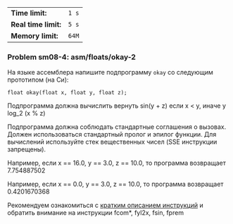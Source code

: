 |                      |       |
|----------------------|-------|
| **Time limit:**      | `1 s` |
| **Real time limit:** | `5 s` |
| **Memory limit:**    | `64M` |


### Problem sm08-4: asm/floats/okay-2

На языке ассемблера напишите подпрограмму `okay` со следующим прототипом (на Си):

    
    
    float okay(float x, float y, float z);

Подпрограмма должна вычислить вернуть sin(y + z) если x < y, иначе y log_2 (x % z)

Подпрограмма должна соблюдать стандартные соглашения о вызовах. Должен использоваться стандартный
пролог и эпилог функции. Для вычислений используйте стек вещественных чисел (SSE инструкции
запрещены).

Например, если x == 16.0, y == 3.0, z == 10.0, то программа возвращает 7.754887502

Например, если x == 0.0, y == 3.0, z == 10.0, то программа возвращает 0.4201670368

Рекомендуем ознакомиться с [кратким описанием
инструкций](https://cs.fit.edu/~mmahoney/cse3101/float.html) и обратить внимание на инструкции
fcom*, fyl2x, fsin, fprem

